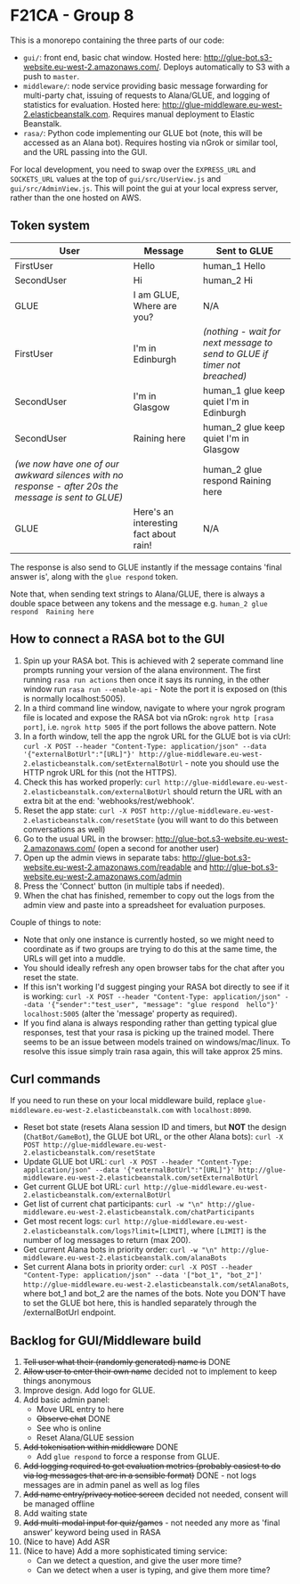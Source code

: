 # F21CA - Group 8

This is a monorepo containing the three parts of our code:

- `gui/`: front end, basic chat window. Hosted here: http://glue-bot.s3-website.eu-west-2.amazonaws.com/. Deploys automatically to S3 with a push to `master`. 
- `middleware/`: node service providing basic message forwarding for multi-party chat, issuing of requests to Alana/GLUE, and logging of statistics for evaluation. Hosted here: http://glue-middleware.eu-west-2.elasticbeanstalk.com. Requires manual deployment to Elastic Beanstalk.
- `rasa/`: Python code implementing our GLUE bot (note, this will be accessed as an Alana bot). Requires hosting via nGrok or similar tool, and the URL passing into the GUI. 

For local development, you need to swap over the `EXPRESS_URL` and `SOCKETS_URL` values at the top of `gui/src/UserView.js` and `gui/src/AdminView.js`. This will point the gui at your local express server, rather than the one hosted on AWS.

## Token system

| User  | Message | Sent to GLUE |
| ------------- | ------------- | ------------- |
| FirstUser  | Hello | human_1  Hello |
| SecondUser  | Hi | human_2  Hi |
| GLUE | I am GLUE, Where are you? | N/A |
| FirstUser | I'm in Edinburgh | *(nothing - wait for next message to send to GLUE if timer not breached)* |
| SecondUser | I'm in Glasgow | human_1 glue keep quiet  I'm in Edinburgh |
| SecondUser | Raining here | human_2 glue keep quiet  I'm in Glasgow |
| *(we now have one of our awkward silences with no response - after 20s the message is sent to GLUE)* || human_2 glue respond  Raining here |
| GLUE | Here's an interesting fact about rain! | N/A |

The response is also send to GLUE instantly if the message contains 'final answer is', along with the `glue respond` token.

Note that, when sending text strings to Alana/GLUE, there is always a double space between any tokens and the message e.g. `human_2 glue respond  Raining here`

## How to connect a RASA bot to the GUI

1. Spin up your RASA bot. This is achieved with 2 seperate command line prompts running your version of the alana environment. The first running `rasa run actions` then once it says its running, in the other window run `rasa run --enable-api` - Note the port it is exposed on (this is normally localhost:5005).
2. In a third command line window, navigate to where your ngrok program file is located and expose the RASA bot via nGrok: `ngrok http [rasa port]`, i.e. `ngrok http 5005` if the port follows the above pattern. Note 
3. In a forth window, tell the app the ngrok URL for the GLUE bot is via cUrl: `curl -X POST --header "Content-Type: application/json" --data '{"externalBotUrl":"[URL]"}' http://glue-middleware.eu-west-2.elasticbeanstalk.com/setExternalBotUrl` - note you should use the HTTP ngrok URL for this (not the HTTPS).
4. Check this has worked properly: `curl http://glue-middleware.eu-west-2.elasticbeanstalk.com/externalBotUrl` should return the URL with an extra bit at the end: 'webhooks/rest/webhook'.
5. Reset the app state: `curl -X POST http://glue-middleware.eu-west-2.elasticbeanstalk.com/resetState` (you will want to do this between conversations as well)
6. Go to the usual URL in the browser: http://glue-bot.s3-website.eu-west-2.amazonaws.com/ (open a second for another user)
7. Open up the admin views in separate tabs: http://glue-bot.s3-website.eu-west-2.amazonaws.com/readable and http://glue-bot.s3-website.eu-west-2.amazonaws.com/admin
8. Press the 'Connect' button (in multiple tabs if needed). 
9. When the chat has finished, remember to copy out the logs from the admin view and paste into a spreadsheet for evaluation purposes. 

Couple of things to note:
* Note that only one instance is currently hosted, so we might need to coordinate as if two groups are trying to do this at the same time, the URLs will get into a muddle.
* You should ideally refresh any open browser tabs for the chat after you reset the state.
* If this isn't working I'd suggest pinging your RASA bot directly to see if it is working: `curl -X POST --header "Content-Type: application/json" --data '{"sender":"test_user", "message": "glue respond  hello"}' localhost:5005` (alter the 'message' property as required).
* If you find alana is always responding rather than getting typical glue responses, test that your rasa is picking up the trained model. There seems to be an issue between models trained on windows/mac/linux. To resolve this issue simply train rasa again, this will take approx 25 mins.  

## Curl commands

If you need to run these on your local middleware build, replace `glue-middleware.eu-west-2.elasticbeanstalk.com` with `localhost:8090`.

- Reset bot state (resets Alana session ID and timers, but **NOT** the design (`ChatBot/GameBot`), the GLUE bot URL, or the other Alana bots): `curl -X POST http://glue-middleware.eu-west-2.elasticbeanstalk.com/resetState`
- Update GLUE bot URL: `curl -X POST --header "Content-Type: application/json" --data '{"externalBotUrl":"[URL]"}' http://glue-middleware.eu-west-2.elasticbeanstalk.com/setExternalBotUrl`
- Get current GLUE bot URL: `curl http://glue-middleware.eu-west-2.elasticbeanstalk.com/externalBotUrl`
- Get list of current chat participants: `curl -w "\n" http://glue-middleware.eu-west-2.elasticbeanstalk.com/chatParticipants`
- Get most recent logs: `curl http://glue-middleware.eu-west-2.elasticbeanstalk.com/logs?limit=[LIMIT]`, where `[LIMIT]` is the number of log messages to return (max 200).
- Get current Alana bots in priority order: `curl -w "\n" http://glue-middleware.eu-west-2.elasticbeanstalk.com/alanaBots`
- Set current Alana bots in priority order: `curl -X POST --header "Content-Type: application/json" --data '["bot_1", "bot_2"]' http://glue-middleware.eu-west-2.elasticbeanstalk.com/setAlanaBots`, where bot_1 and bot_2 are the names of the bots. Note you DON'T have to set the GLUE bot here, this is handled separately through the /externalBotUrl endpoint.

## Backlog for GUI/Middleware build

1) ~~Tell user what their (randomly generated) name is~~ DONE
2) ~~Allow user to enter their own name~~ decided not to implement to keep things anonymous
3) Improve design. Add logo for GLUE. 
4) Add basic admin panel:
    - Move URL entry to here
    - ~~Observe chat~~ DONE
    - See who is online
    - Reset Alana/GLUE session
5) ~~Add tokenisation within middleware~~ DONE
    - Add `glue respond` to force a response from GLUE.
6) ~~Add logging required to get evaluation metrics (probably easiest to do via log messages that are in a sensible format)~~ DONE - not logs messages are in admin panel as well as log files
7) ~~Add name entry/privacy notice screen~~ decided not needed, consent will be managed offline
8) Add waiting state
9) ~~Add multi-modal input for quiz/games~~ - not needed any more as 'final answer' keyword being used in RASA
10) (Nice to have) Add ASR
11) (Nice to have) Add a more sophisticated timing service:
    - Can we detect a question, and give the user more time?
    - Can we detect when a user is typing, and give them more time?
